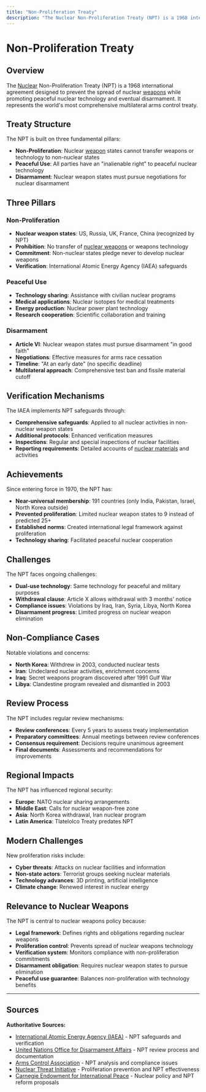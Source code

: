 ```yaml
---
title: "Non-Proliferation Treaty"
description: "The Nuclear Non-Proliferation Treaty (NPT) is a 1968 international agreement designed to prevent the spread of nuclear weapons while promoting peaceful nucle..."
---
```


# Non-Proliferation Treaty

## Overview

The [Nuclear](/history/weapons-technology/miniaturization) Non-Proliferation Treaty (NPT) is a 1968 international agreement designed to prevent the spread of nuclear [weapons](/history/modern-developments/nuclear-weapons-free-zones) while promoting peaceful nuclear technology and eventual disarmament. It represents the world's most comprehensive multilateral arms control treaty.

## Treaty Structure

The NPT is built on three fundamental pillars:
- **Non-Proliferation**: Nuclear [weapon](/history/weapons-technology/nuclear-weapon-effects) states cannot transfer weapons or technology to non-nuclear states
- **Peaceful Use**: All parties have an "inalienable right" to peaceful nuclear technology
- **Disarmament**: Nuclear weapon states must pursue negotiations for nuclear disarmament

## Three Pillars

### Non-Proliferation
- **Nuclear weapon states**: US, Russia, UK, France, China (recognized by NPT)
- **Prohibition**: No transfer of [nuclear weapons](/terms/nuclear-effects/yield-comparison) or weapons technology
- **Commitment**: Non-nuclear states pledge never to develop nuclear weapons
- **Verification**: International Atomic Energy Agency (IAEA) safeguards

### Peaceful Use
- **Technology sharing**: Assistance with civilian nuclear programs
- **Medical applications**: Nuclear isotopes for medical treatments
- **Energy production**: Nuclear power plant technology
- **Research cooperation**: Scientific collaboration and training

### Disarmament
- **Article VI**: Nuclear weapon states must pursue disarmament "in good faith"
- **Negotiations**: Effective measures for arms race cessation
- **Timeline**: "At an early date" (no specific deadline)
- **Multilateral approach**: Comprehensive test ban and fissile material cutoff

## Verification Mechanisms

The IAEA implements NPT safeguards through:
- **Comprehensive safeguards**: Applied to all nuclear activities in non-nuclear weapon states
- **Additional protocols**: Enhanced verification measures
- **Inspections**: Regular and special inspections of nuclear facilities
- **Reporting requirements**: Detailed accounts of [nuclear materials](/history/weapons-technology/nuclear-materials) and activities

## Achievements

Since entering force in 1970, the NPT has:
- **Near-universal membership**: 191 countries (only India, Pakistan, Israel, North Korea outside)
- **Prevented proliferation**: Limited nuclear weapon states to 9 instead of predicted 25+
- **Established norms**: Created international legal framework against proliferation
- **Technology sharing**: Facilitated peaceful nuclear cooperation

## Challenges

The NPT faces ongoing challenges:
- **Dual-use technology**: Same technology for peaceful and military purposes
- **Withdrawal clause**: Article X allows withdrawal with 3 months' notice
- **Compliance issues**: Violations by Iraq, Iran, Syria, Libya, North Korea
- **Disarmament progress**: Limited progress on nuclear weapon elimination

## Non-Compliance Cases

Notable violations and concerns:
- **North Korea**: Withdrew in 2003, conducted nuclear tests
- **Iran**: Undeclared nuclear activities, enrichment concerns
- **Iraq**: Secret weapons program discovered after 1991 Gulf War
- **Libya**: Clandestine program revealed and dismantled in 2003

## Review Process

The NPT includes regular review mechanisms:
- **Review conferences**: Every 5 years to assess treaty implementation
- **Preparatory committees**: Annual meetings between review conferences
- **Consensus requirement**: Decisions require unanimous agreement
- **Final documents**: Assessments and recommendations for improvements

## Regional Impacts

The NPT has influenced regional security:
- **Europe**: NATO nuclear sharing arrangements
- **Middle East**: Calls for nuclear weapon-free zone
- **Asia**: North Korea withdrawal, Iran nuclear program
- **Latin America**: Tlatelolco Treaty predates NPT

## Modern Challenges

New proliferation risks include:
- **Cyber threats**: Attacks on nuclear facilities and information
- **Non-state actors**: Terrorist groups seeking nuclear materials
- **Technology advances**: 3D printing, artificial intelligence
- **Climate change**: Renewed interest in nuclear energy

## Relevance to Nuclear Weapons

The NPT is central to nuclear weapons policy because:
- **Legal framework**: Defines rights and obligations regarding nuclear weapons
- **Proliferation control**: Prevents spread of nuclear weapons technology
- **Verification system**: Monitors compliance with non-proliferation commitments
- **Disarmament obligation**: Requires nuclear weapon states to pursue elimination
- **Peaceful use guarantee**: Balances non-proliferation with technology benefits

---

## Sources

**Authoritative Sources:**

- [International Atomic Energy Agency (IAEA)](https://www.iaea.org) - NPT safeguards and verification
- [United Nations Office for Disarmament Affairs](https://www.un.org/disarmament) - NPT review process and documentation
- [Arms Control Association](https://www.armscontrol.org) - NPT analysis and compliance issues
- [Nuclear Threat Initiative](https://www.nti.org) - Proliferation prevention and NPT effectiveness
- [Carnegie Endowment for International Peace](https://carnegieendowment.org) - Nuclear policy and NPT reform proposals